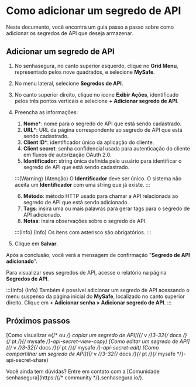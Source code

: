 # Como adicionar um segredo de API

Neste documento, você encontra um guia passo a passo sobre como adicionar os segredos de API que deseja armazenar.

## Adicionar um segredo de API

1. No senhasegura, no canto superior esquerdo, clique no **Grid Menu**, representado pelos nove quadrados, e selecione **MySafe**.
2. No menu lateral, selecione **Segredos de API**. 
3. No canto superior direito, clique no ícone **Exibir Ações**, identificado pelos três pontos verticais e selecione **+ Adicionar segredo de API**.
4. Preencha as informações:
    1. **Nome***: nome para o segredo de API que está sendo cadastrado.
    2. **URL***: URL da página correspondente ao segredo de API que está sendo cadastrado.
    3. **Client ID***: identificador único da aplicação do cliente.
    4. **Client secret**: senha confidencial usada para autenticação do cliente em fluxos de autorização OAuth 2.0.
    5. **Identificador**: string única definida pelo usuário para identificar o segredo de API que está sendo cadastrado.
    
    :::(Warning) (Atenção)
    O **Identificador** deve ser único. O sistema não aceita um **Identificador** com uma string que já existe.
   :::

    6. **Método**: método HTTP usado para chamar a API relacionada ao segredo de API que está sendo adicionado.
    7. **Tags**: insira uma ou mais palavras para gerar tags para o segredo de API adicionado.
    8. **Notas**: insira observações sobre o segredo de API.

    :::(Info) (Info)
    Os itens com asterisco são obrigatórios.
    :::

1. Clique em **Salvar**.



Após a conclusão, você verá a mensagem de confirmação  "**Segredo de API adicionado**".

Para visualizar seus segredos de API, acesse o relatório na página **Segredos de API**.

:::(Info) (Info)
Também é possível adicionar um segredo de API acessando o menu suspenso da página inicial do **MySafe**, localizado no canto superior direito. Clique em **+ Adicionar senha > Adicionar segredo de API**.
:::

## Próximos passos 
[Como visualizar e{/* ou */} copiar um segredo de API]({/* v */}3-32{/* docs */}{/* pt */}{/* mysafe */}-api-secret-view-copy)
[Como editar um segredo de API]({/* v */}3-32{/* docs */}{/* pt */}{/* mysafe */}-api-secret-edit)
[Como compartilhar um segredo de API]({/* v */}3-32{/* docs */}{/* pt */}{/* mysafe */}-api-secret-share)

    
Você ainda tem dúvidas? Entre em contato com a [Comunidade senhasegura](https:/{/* community */}.senhasegura.io/).


